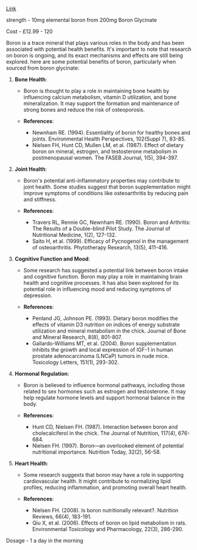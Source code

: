 [Link](https://www.ebay.co.uk/itm/172675703814?hash=item2834462406:g:uMQAAOSwddZgXIIk&amdata=enc%3AAQAIAAAAsPsY7AoPi4ggWfUFyj2y%2BetfcFUl5mpIMjrtWul4XiZ4AE0Li%2Bq211FagGkhcGTts5CgS3sWYnWf9Vu3kOJ7YbWOpKzdhn7avJTu2pxS2rOUFUORpa8RS29x07eVuL1AgTaHbQaDVr4d9MLGPXFT0kyvTQA1st6ZdXVQQzld4Ofl5%2FG7Sm5VsCnihMaFaPbjHCPQDqINI2oKysBXXivWrhxywg8GlbXbesoyASpxoiCC%7Ctkp%3ABlBMUOj1r9bCYg)

strength - 10mg elemental boron from 200mg Boron Glycinate

Cost - £12.99 - 120 

Boron is a trace mineral that plays various roles in the body and has been associated with potential health benefits. It's important to note that research on boron is ongoing, and its exact mechanisms and effects are still being explored. here are some potential benefits of boron, particularly when sourced from boron glycinate:

1. **Bone Health**:

   - Boron is thought to play a role in maintaining bone health by influencing calcium metabolism, vitamin D utilization, and bone mineralization. It may support the formation and maintenance of strong bones and reduce the risk of osteoporosis.
   
   - **References**:
     - Newnham RE. (1994). Essentiality of boron for healthy bones and joints. Environmental Health Perspectives, 102(Suppl 7), 83-85.
     - Nielsen FH, Hunt CD, Mullen LM, et al. (1987). Effect of dietary boron on mineral, estrogen, and testosterone metabolism in postmenopausal women. The FASEB Journal, 1(5), 394-397.

2. **Joint Health**:

   - Boron's potential anti-inflammatory properties may contribute to joint health. Some studies suggest that boron supplementation might improve symptoms of conditions like osteoarthritis by reducing pain and stiffness.
   
   - **References**:
     - Travers RL, Rennie GC, Newnham RE. (1990). Boron and Arthritis: The Results of a Double-blind Pilot Study. The Journal of Nutritional Medicine, 1(2), 127-132.
     - Saito H, et al. (1999). Efficacy of Pycnogenol in the management of osteoarthritis. Phytotherapy Research, 13(5), 411-416.

3. **Cognitive Function and Mood**:

   - Some research has suggested a potential link between boron intake and cognitive function. Boron may play a role in maintaining brain health and cognitive processes. It has also been explored for its potential role in influencing mood and reducing symptoms of depression.
   
   - **References**:
     - Penland JG, Johnson PE. (1993). Dietary boron modifies the effects of vitamin D3 nutrition on indices of energy substrate utilization and mineral metabolism in the chick. Journal of Bone and Mineral Research, 8(8), 801-807.
     - Gallardo-Williams MT, et al. (2004). Boron supplementation inhibits the growth and local expression of IGF-1 in human prostate adenocarcinoma (LNCaP) tumors in nude mice. Toxicology Letters, 151(1), 293-302.

4. **Hormonal Regulation**:

   - Boron is believed to influence hormonal pathways, including those related to sex hormones such as estrogen and testosterone. It may help regulate hormone levels and support hormonal balance in the body.
   
   - **References**:
     - Hunt CD, Nielsen FH. (1987). Interaction between boron and cholecalciferol in the chick. The Journal of Nutrition, 117(4), 676-684.
     - Nielsen FH. (1997). Boron—an overlooked element of potential nutritional importance. Nutrition Today, 32(2), 56-58.

5. **Heart Health**:

   - Some research suggests that boron may have a role in supporting cardiovascular health. It might contribute to normalizing lipid profiles, reducing inflammation, and promoting overall heart health.
   
   - **References**:
     - Nielsen FH. (2008). Is boron nutritionally relevant?. Nutrition Reviews, 66(4), 183-191.
     - Qiu X, et al. (2006). Effects of boron on lipid metabolism in rats. Environmental Toxicology and Pharmacology, 22(3), 286-290.


Dosage - 1 a day in the morning 
